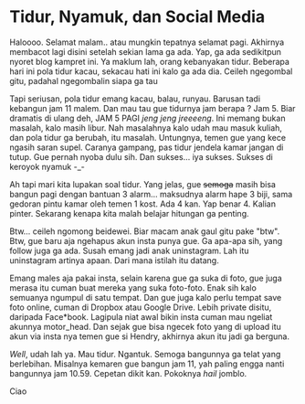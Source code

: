 # Tidur, Nyamuk, dan Social Media

Haloooo. Selamat malam.. atau mungkin tepatnya selamat pagi. Akhirnya membacot lagi disini setelah sekian lama ga ada. Yap, ga ada sedikitpun nyoret blog kampret ini. Ya maklum lah, orang kebanyakan tidur. Beberapa hari ini pola tidur kacau, sekacau hati ini kalo ga ada dia. Ceileh ngegombal gitu, padahal ngegombalin siapa ga tau

Tapi seriusan, pola tidur emang kacau, balau, runyau. Barusan tadi kebangun jam 11 malem. Dan mau tau gue tidurnya jam berapa ? Jam 5. Biar dramatis di ulang deh, JAM 5 PAGI *jeng jeng jreeeeng*. Ini memang bukan masalah, kalo masih libur. Nah masalahnya kalo udah mau masuk kuliah, dan pola tidur ga berubah, itu masalah. Untungnya, temen gue yang kece ngasih saran supel. Caranya gampang, pas tidur jendela kamar jangan di tutup. Gue pernah nyoba dulu sih. Dan sukses… iya sukses. Sukses di keroyok nyamuk -_-

Ah tapi mari kita lupakan soal tidur. Yang jelas, gue ~~semoga~~ masih bisa bangun pagi dengan bantuan 3 alarm… maksudnya alarm hape 3 biji, sama gedoran pintu kamar oleh temen 1 kost. Ada 4 kan. Yap benar 4. Kalian pinter. Sekarang kenapa kita malah belajar hitungan ga penting.

Btw… ceileh ngomong beidewei. Biar macam anak gaul gitu pake "btw". Btw, gue baru aja ngehapus akun insta punya gue. Ga apa-apa sih, yang follow juga ga ada. Susah emang jadi anak uninstagram. Lah itu uninstagram artinya apaan. Dari mana istilah itu datang.

Emang males aja pakai insta, selain karena gue ga suka di foto, gue juga merasa itu cuman buat mereka yang suka foto-foto. Enak sih kalo semuanya ngumpul di satu tempat. Dan gue juga kalo perlu tempat save foto online, cuman di Dropbox atau Google Drive. Lebih private disitu, daripada Face*book. Lagipula niat awal bikin insta cuman mau ngeliat akunnya motor_head. Dan sejak gue bisa ngecek foto yang di upload itu akun via insta nya temen gue si Hendry, akhirnya akun itu jadi ga berguna.

*Well*, udah lah ya. Mau tidur. Ngantuk. Semoga bangunnya ga telat yang berlebihan. Misalnya kemaren gue bangun jam 11, yah paling engga nanti bangunnya jam 10.59. Cepetan dikit kan. Pokoknya *hail* jomblo.

Ciao
